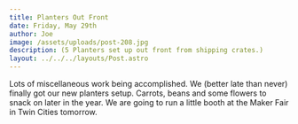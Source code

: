 ```yaml
---
title: Planters Out Front
date: Friday, May 29th
author: Joe
image: /assets/uploads/post-208.jpg
description: (5 Planters set up out front from shipping crates.)
layout: ../../../layouts/Post.astro
---
```


Lots of miscellaneous work being accomplished.  We (better late than never) finally got our new planters setup.  Carrots, beans and some flowers to snack on later in the year.   We are going to run a little booth at the Maker Fair in Twin Cities tomorrow.

